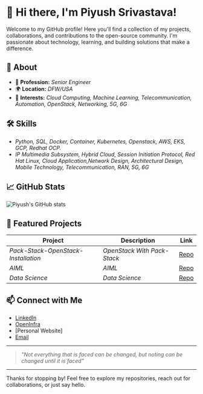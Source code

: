 # 👋 Hi there, I'm Piyush Srivastava!

Welcome to my GitHub profile! Here you'll find a collection of my projects, collaborations, and contributions to the open-source community. I'm passionate about technology, learning, and building solutions that make a difference.

## 🚀 About  

- 💼 **Profession:** _Senior Engineer_
- 🌍 **Location:** _DFW/USA_
- 🧠 **Interests:** _Cloud Computing, Machine Learning, Telecommunication, Automation, OpenStack, Networking, 5G, 6G_

## 🛠️ Skills

- _Python, SQL, Docker, Container, Kubernetes, Openstack, AWS, EKS, GCP, Redhat OCP._
- _IP Multimedia Subsystem, Hybrid Cloud, Session Initiation Protocol, Red Hat Linux, Cloud Application,Network Design, Architectural Design, Mobile Technology, Telecommunication, RAN, 5G, 6G_

## 📈 GitHub Stats

![Piyush's GitHub stats](https://github-readme-stats.vercel.app/api?username=piyushsrivastava72&show_icons=true&hide=contribs,prs)

## 🌟 Featured Projects

| Project        | Description                                           | Link                      |
|----------------|------------------------------------------------------|---------------------------|
| _Pack-Stack-OpenStack-Installation_  | _OpenStack With Pack-Stack_                     | [Repo](https://github.com/piyushsrivastava72/Pack-Stack-OpenStack-Installation)                 |
| _AIML_  | _AIML_                     | [Repo](https://github.com/piyushsrivastava72/AIML)                 |
| _Data Science_  | _Data Science_                     | [Repo](https://github.com/piyushsrivastava72/Data-Science)                 |

## 📫 Connect with Me

- [LinkedIn](https://www.linkedin.com/in/piyush-cloud/)
- [OpenInfra](https://openinfra.org/a/community/members/101928)
- [Personal Website]
- [Email](mailto:piyushsrivastava72@gmail.com)

---

> _"Not everything that is faced can be changed, but noting can be changed until it is faced"_

---

Thanks for stopping by! Feel free to explore my repositories, reach out for collaborations, or just say hello.
